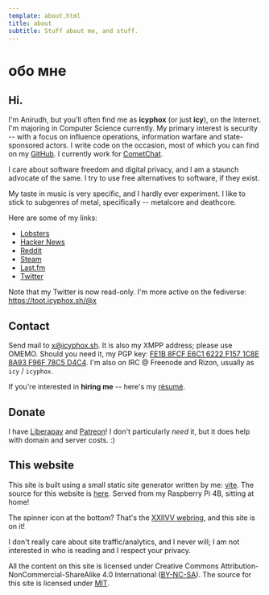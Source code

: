 ```yaml
---
template: about.html
title: about
subtitle: Stuff about me, and stuff.
---
```


# обо мне
## Hi.

I'm Anirudh, but you'll often find me as **icyphox** (or just **icy**),
on the Internet. I'm majoring in Computer Science currently. My primary
interest is security -- with a focus on influence operations,
information warfare and state-sponsored actors. I write code on the
occasion, most of which you can find on my
[GitHub](https://github.com/icyphox). I currently work for
[CometChat](https://www.cometchat.com).

I care about software freedom and digital privacy, and I am a staunch
advocate of the same. I try to use free alternatives to software, if
they exist.

My taste in music is very specific, and I hardly ever experiment. I like
to stick to subgenres of metal, specifically -- metalcore and deathcore.

Here are some of my links:

- [Lobsters](https://lobste.rs/u/icy)
- [Hacker News](https://news.ycombinator.com/user?id=Icyphox)
- [Reddit](https://reddit.com/u/icyphox)
- [Steam](https://steamcommunity.com/id/icyphox)
- [Last.fm](https://last.fm/user/icyphox)
- [Twitter](https://twitter.com/icyphox)

Note that my Twitter is now read-only. I'm more active on the fediverse:
https://toot.icyphox.sh/@x


## Contact

Send mail to [x@icyphox.sh](mailto:x@icyphox.sh). It is also my XMPP
address; please use OMEMO.
Should you need it, my PGP key:
[FE1B 8FCF E6C1 6222 F157 1C8E 8A93 F96F 78C5 D4C4](/static/gpg.txt).
I'm also on IRC @ Freenode and Rizon, usually as `icy` / `icyphox`.

If you're interested in **hiring me** -- here's my
[résumé](https://x.icyphox.sh/resume.pdf).

## Donate

I have [Liberapay](https://liberapay.com/icyphox) and
[Patreon](https://patreon.com/icyphox)! I don't particularly _need_ it,
but it does help with domain and server costs. :)

## This website

This site is built using a small static site generator written by me:
[vite](https://github.com/icyphox/vite). The source for this website is
[here](https://github.com/icyphox/site). Served from my Raspberry Pi 4B,
sitting at home!

The spinner icon at the bottom? That's the [XXIIVV
webring](https://webring.xxiivv.com), and this site is on it!

I don't really care about site traffic/analytics, and I never will; 
I am not interested in who is reading and I respect your privacy.

All the content on this site is licensed under Creative Commons
Attribution-NonCommercial-ShareAlike 4.0 International 
([BY-NC-SA](https://creativecommons.org/licenses/by-nc-sa/4.0/)). The
source for this site is licensed under
[MIT](https://opensource.org/licenses/MIT).
